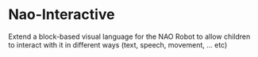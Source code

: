 # Nao-Interactive
Extend a block-based visual language for the NAO Robot to allow children to interact with it in different ways (text, speech, movement, ... etc)
